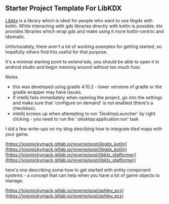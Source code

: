 ## Starter Project Template For LibKDX

[Libktx](https://libktx.github.io/) is a library which is ideal for people who want to use libgdx with kotlin. While interacting with gdx libraries 
directly with kotlin is possible, ktx provides libraries which wrap gdx and make using it more kotlin-centric and idiomatic.

Unfortunately, there aren't a lot of working examples for getting started, so hopefully others find this useful for that purpose.

It's a minimal starting point to extend kdx, you should be able to open it in android studio and begin messing around without too much fuss.

Notes  

- this was developed using gradle 4.10.2 - lower versions of gradle or the gradle wrapper may have issues.  
- if intellij fails immediately when opening the project, go into the settings and make sure that 'configure on demand' is not 
enabled (there's a checkbox).  
- intellij screws up when attempting to run 'DesktopLauncher' by right clicking - you need to run the ':desktop:application:run' task  

I did a few write-ups on my blog descibing how to integrate tiled maps with your game.

[https://jojomickymack.gitlab.io/reverie/post/libgdx_kotlin](https://jojomickymack.gitlab.io/reverie/post/libgdx_kotlin)  
[https://jojomickymack.gitlab.io/reverie/post/libktx_platformer](https://jojomickymack.gitlab.io/reverie/post/libktx_platformer)  

here's one describing some how to get started with entity component systems - a concept that can help when you have a lot of game objects to manage.

[https://jojomickymack.gitlab.io/reverie/post/ashley_ecs](https://jojomickymack.gitlab.io/reverie/post/ashley_ecs)

